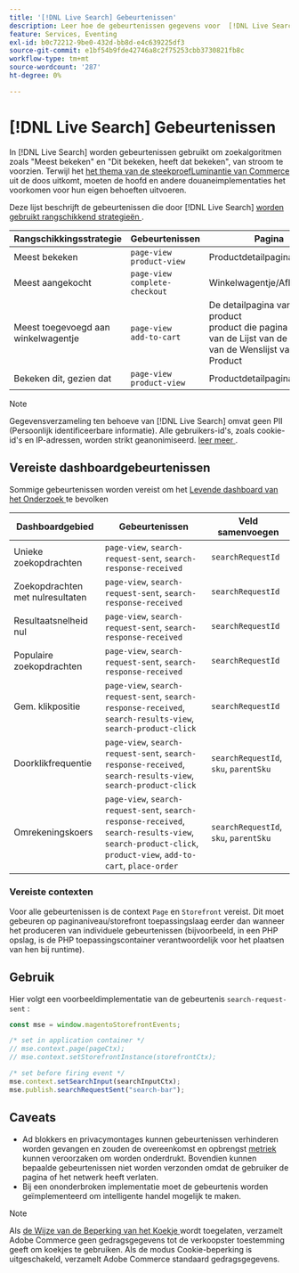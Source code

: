 ```yaml
---
title: '[!DNL Live Search] Gebeurtenissen'
description: Leer hoe de gebeurtenissen gegevens voor  [!DNL Live Search] verzamelen.
feature: Services, Eventing
exl-id: b0c72212-9be0-432d-bb8d-e4c639225df3
source-git-commit: e1bf54b9fde42746a8c2f75253cbb3730821fb8c
workflow-type: tm+mt
source-wordcount: '287'
ht-degree: 0%

---
```


# [!DNL Live Search] Gebeurtenissen

In [!DNL Live Search] worden gebeurtenissen gebruikt om zoekalgoritmen zoals &quot;Meest bekeken&quot; en &quot;Dit bekeken, heeft dat bekeken&quot;, van stroom te voorzien. Terwijl het [ het thema van de steekproefLuminantie van Commerce ](https://experienceleague.adobe.com/en/docs/commerce-admin/content-design/design/themes/themes#the-default-theme) uit de doos uitkomt, moeten de hoofd en andere douaneimplementaties het voorkomen voor hun eigen behoeften uitvoeren.

Deze lijst beschrijft de gebeurtenissen die door [!DNL Live Search] [ worden gebruikt rangschikkend strategieën ](rules-add.md#intelligent-ranking).

| Rangschikkingsstrategie | Gebeurtenissen | Pagina |
| --- | --- | --- |
| Meest bekeken | `page-view`<br>`product-view` | Productdetailpagina |
| Meest aangekocht | `page-view`<br>`complete-checkout` | Winkelwagentje/Afhandeling |
| Meest toegevoegd aan winkelwagentje | `page-view`<br>`add-to-cart` | De detailpagina van het product <br> product die pagina <br> van de Lijst van de Kar <br> van de Wenslijst van het Product |
| Bekeken dit, gezien dat | `page-view`<br>`product-view` | Productdetailpagina |

>[!NOTE]
>
>Gegevensverzameling ten behoeve van [!DNL Live Search] omvat geen PII (Persoonlijk identificeerbare informatie). Alle gebruikers-id&#39;s, zoals cookie-id&#39;s en IP-adressen, worden strikt geanonimiseerd. [ leer meer ](https://www.adobe.com/privacy/experience-cloud.html).

## Vereiste dashboardgebeurtenissen

Sommige gebeurtenissen worden vereist om het [ Levende dashboard van het Onderzoek ](performance.md) te bevolken

| Dashboardgebied | Gebeurtenissen | Veld samenvoegen |
| ------------------- | ------------- | ---------- |
| Unieke zoekopdrachten | `page-view`, `search-request-sent`, `search-response-received` | `searchRequestId` |
| Zoekopdrachten met nulresultaten | `page-view`, `search-request-sent`, `search-response-received` | `searchRequestId` |
| Resultaatsnelheid nul | `page-view`, `search-request-sent`, `search-response-received` | `searchRequestId` |
| Populaire zoekopdrachten | `page-view`, `search-request-sent`, `search-response-received` | `searchRequestId` |
| Gem. klikpositie | `page-view`, `search-request-sent`, `search-response-received`, `search-results-view`, `search-product-click` | `searchRequestId` |
| Doorklikfrequentie | `page-view`, `search-request-sent`, `search-response-received`, `search-results-view`, `search-product-click` | `searchRequestId`, `sku`, `parentSku` |
| Omrekeningskoers | `page-view`, `search-request-sent`, `search-response-received`, `search-results-view`, `search-product-click`, `product-view`, `add-to-cart`, `place-order` | `searchRequestId`, `sku`, `parentSku` |

### Vereiste contexten

Voor alle gebeurtenissen is de context `Page` en `Storefront` vereist. Dit moet gebeuren op paginaniveau/storefront toepassingslaag eerder dan wanneer het produceren van individuele gebeurtenissen (bijvoorbeeld, in een PHP opslag, is de PHP toepassingscontainer verantwoordelijk voor het plaatsen van hen bij runtime).

## Gebruik

Hier volgt een voorbeeldimplementatie van de gebeurtenis `search-request-sent` :

```javascript
const mse = window.magentoStorefrontEvents;

/* set in application container */
// mse.context.page(pageCtx);
// mse.context.setStorefrontInstance(storefrontCtx);

/* set before firing event */
mse.context.setSearchInput(searchInputCtx);
mse.publish.searchRequestSent("search-bar");
```

## Caveats

- Ad blokkers en privacymontages kunnen gebeurtenissen verhinderen worden gevangen en zouden de overeenkomst en opbrengst [ metriek ](performance.md) kunnen veroorzaken om worden onderdrukt. Bovendien kunnen bepaalde gebeurtenissen niet worden verzonden omdat de gebruiker de pagina of het netwerk heeft verlaten.
- Bij een ononderbroken implementatie moet de gebeurtenis worden geïmplementeerd om intelligente handel mogelijk te maken.

>[!NOTE]
>
>Als [ de Wijze van de Beperking van het Koekje ](https://experienceleague.adobe.com/docs/commerce-admin/start/compliance/privacy/compliance-cookie-law.html) wordt toegelaten, verzamelt Adobe Commerce geen gedragsgegevens tot de verkoopster toestemming geeft om koekjes te gebruiken. Als de modus Cookie-beperking is uitgeschakeld, verzamelt Adobe Commerce standaard gedragsgegevens.
